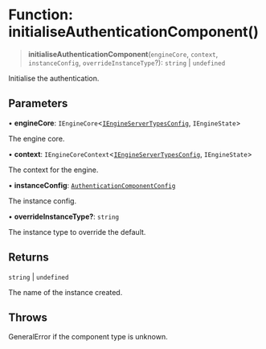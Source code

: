 # Function: initialiseAuthenticationComponent()

> **initialiseAuthenticationComponent**(`engineCore`, `context`, `instanceConfig`, `overrideInstanceType`?): `string` \| `undefined`

Initialise the authentication.

## Parameters

• **engineCore**: `IEngineCore`\<[`IEngineServerTypesConfig`](../interfaces/IEngineServerTypesConfig.md), `IEngineState`\>

The engine core.

• **context**: `IEngineCoreContext`\<[`IEngineServerTypesConfig`](../interfaces/IEngineServerTypesConfig.md), `IEngineState`\>

The context for the engine.

• **instanceConfig**: [`AuthenticationComponentConfig`](../type-aliases/AuthenticationComponentConfig.md)

The instance config.

• **overrideInstanceType?**: `string`

The instance type to override the default.

## Returns

`string` \| `undefined`

The name of the instance created.

## Throws

GeneralError if the component type is unknown.
